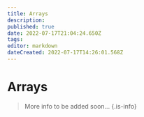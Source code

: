```yaml
---
title: Arrays
description: 
published: true
date: 2022-07-17T21:04:24.650Z
tags: 
editor: markdown
dateCreated: 2022-07-17T14:26:01.568Z
---
```


<h1 class="mdi mdi-code-array primary--text"> Arrays</h1>

> More info to be added soon...
{.is-info}